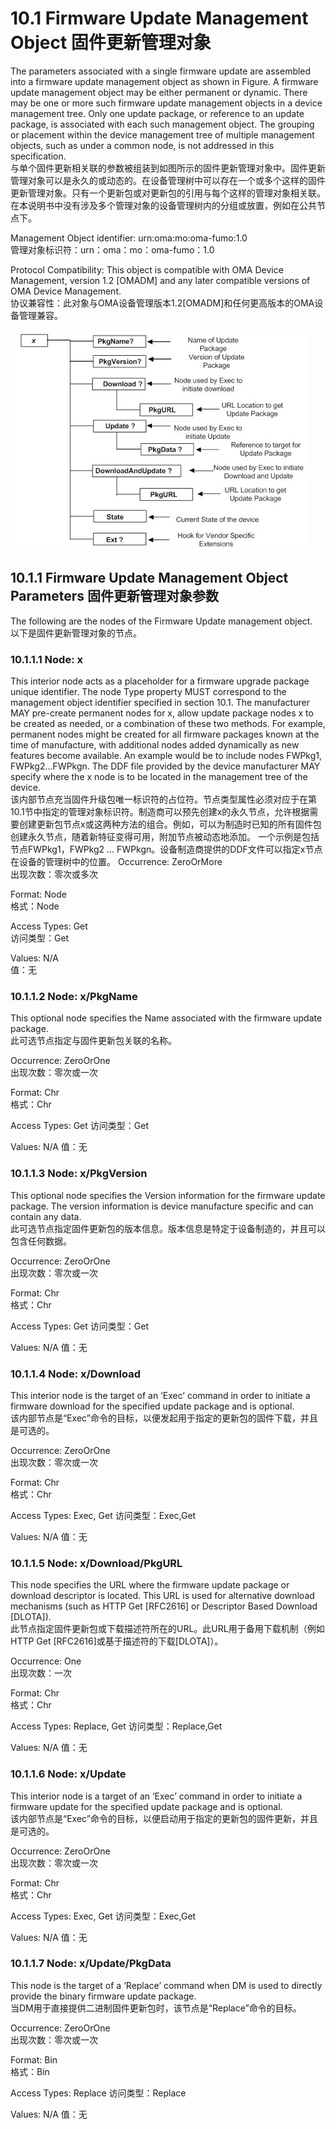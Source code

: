 # 10.1 Firmware Update Management Object 固件更新管理对象

The parameters associated with a single firmware update are assembled into a firmware update management object as shown in Figure. A firmware update management object may be either permanent or dynamic. There may be one or more such firmware update management objects in a device management tree. Only one update package, or reference to an update package, is associated with each such management object.  The grouping or placement within the device management tree of multiple management objects, such as under a common node, is not addressed in this specification. <br/>
与单个固件更新相关联的参数被组装到如图所示的固件更新管理对象中。固件更新管理对象可以是永久的或动态的。在设备管理树中可以存在一个或多个这样的固件更新管理对象。只有一个更新包或对更新包的引用与每个这样的管理对象相关联。在本说明书中没有涉及多个管理对象的设备管理树内的分组或放置，例如在公共节点下。

Management Object identifier: urn:oma:mo:oma-fumo:1.0<br/>
管理对象标识符：urn：oma：mo：oma-fumo：1.0

Protocol Compatibility:  This object is compatible with OMA Device Management, version 1.2 [OMADM] and any later compatible versions of OMA Device Management.<br/>
协议兼容性：此对象与OMA设备管理版本1.2[OMADM]和任何更高版本的OMA设备管理兼容。

![](10.1.jpeg)
## 10.1.1 Firmware Update Management Object Parameters 固件更新管理对象参数
The following are the nodes of the Firmware Update management object.<br/>以下是固件更新管理对象的节点。

### 10.1.1.1 Node: x
This interior node acts as a placeholder for a firmware upgrade package unique identifier.  The node Type property MUST correspond to the management object identifier specified in section 10.1. The manufacturer MAY pre-create permanent nodes for x, allow update package nodes x to be created as needed, or a combination of these two methods.  For example, permanent nodes might be created for all firmware packages known at the time of manufacture, with additional nodes added dynamically as new features become available.  An example would be to include nodes FWPkg1, FWPkg2...FWPkgn. The DDF file provided by the device manufacturer MAY specify where the x node is to be located in the management tree of the device.<br/>
该内部节点充当固件升级包唯一标识符的占位符。节点类型属性必须对应于在第10.1节中指定的管理对象标识符。制造商可以预先创建x的永久节点，允许根据需要创建更新包节点x或这两种方法的组合。例如，可以为制造时已知的所有固件包创建永久节点，随着新特征变得可用，附加节点被动态地添加。 一个示例是包括节点FWPkg1，FWPkg2 ... FWPkgn。设备制造商提供的DDF文件可以指定x节点在设备的管理树中的位置。
Occurrence: ZeroOrMore<br/>
出现次数：零次或多次

Format: Node<br/>
格式：Node

Access Types: Get <br/>
访问类型：Get

Values: N/A <br/>
值：无

### 10.1.1.2 Node: x/PkgName
This optional node specifies the Name associated with the firmware update package. <br/>
此可选节点指定与固件更新包关联的名称。

Occurrence: ZeroOrOne<br/>
出现次数：零次或一次

Format: Chr<br/>
格式：Chr

Access Types: Get
访问类型：Get

Values: N/A 
值：无

### 10.1.1.3 Node: x/PkgVersion
This optional node specifies the Version information for the firmware update package. The version information is device manufacture specific and can contain any data.<br/>
此可选节点指定固件更新包的版本信息。版本信息是特定于设备制造的，并且可以包含任何数据。

Occurrence: ZeroOrOne<br/>
出现次数：零次或一次

Format: Chr<br/>
格式：Chr

Access Types: Get
访问类型：Get

Values: N/A 
值：无

### 10.1.1.4 Node: x/Download
This interior node is the target of an ‘Exec’ command in order to initiate a firmware download for the specified update package and is optional.  <br/>
该内部节点是“Exec”命令的目标，以便发起用于指定的更新包的固件下载，并且是可选的。

Occurrence: ZeroOrOne<br/>
出现次数：零次或一次

Format: Chr<br/>
格式：Chr

Access Types: Exec, Get
访问类型：Exec,Get

Values: N/A 
值：无

### 10.1.1.5 Node: x/Download/PkgURL
This node specifies the URL where the firmware update package or download descriptor is located.  This URL is used for alternative download mechanisms (such as HTTP Get [RFC2616] or Descriptor Based Download [DLOTA]).<br/>
此节点指定固件更新包或下载描述符所在的URL。此URL用于备用下载机制（例如HTTP Get [RFC2616]或基于描述符的下载[DLOTA]）。

Occurrence: One<br/>
出现次数：一次

Format: Chr<br/>
格式：Chr

Access Types: Replace, Get
访问类型：Replace,Get

Values: N/A 
值：无

### 10.1.1.6 Node: x/Update
This interior node is a target of an ‘Exec’ command in order to initiate a firmware update for the specified update package and is optional.  <br/>
该内部节点是“Exec”命令的目标，以便启动用于指定的更新包的固件更新，并且是可选的。

Occurrence: ZeroOrOne<br/>
出现次数：零次或一次

Format: Chr<br/>
格式：Chr

Access Types: Exec, Get
访问类型：Exec,Get

Values: N/A 
值：无

### 10.1.1.7 Node: x/Update/PkgData
This node is the target of a ‘Replace’ command when DM is used to directly provide the binary firmware update package.<br/>
当DM用于直接提供二进制固件更新包时，该节点是“Replace”命令的目标。

Occurrence: ZeroOrOne<br/>
出现次数：零次或一次

Format: Bin<br/>
格式：Bin

Access Types: Replace
访问类型：Replace

Values: N/A 
值：无